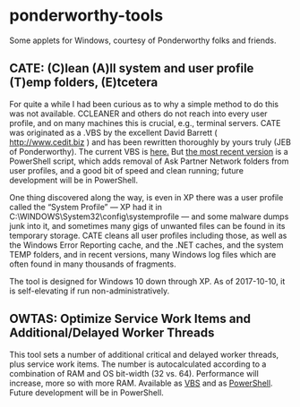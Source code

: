 # ponderworthy-tools
Some applets for Windows, courtesy of Ponderworthy folks and friends.

## CATE: (C)lean (A)ll system and user profile (T)emp folders, (E)tcetera

For quite a while I had been curious as to why a simple method to do this was not available. CCLEANER and others do not reach into every user profile, and on many machines this is crucial, e.g., terminal servers. CATE was originated as a .VBS by the excellent David Barrett ( http://www.cedit.biz ) and has been rewritten thoroughly by yours truly (JEB of Ponderworthy). The current VBS is [here.](https://raw.githubusercontent.com/jebofponderworthy/ponderworthy-tools/master/CATE.vbs)  But [the most recent version](https://raw.githubusercontent.com/jebofponderworthy/ponderworthy-tools/master/CATE.ps1) is a PowerShell script, which adds removal of Ask Partner Network folders from user profiles, and a good bit of speed and clean running; future development will be in PowerShell.

One thing discovered along the way, is even in XP there was a user profile called the “System Profile” — XP had it in C:\WINDOWS\System32\config\systemprofile — and some malware dumps junk into it, and sometimes many gigs of unwanted files can be found in its temporary storage. CATE cleans all user profiles including those, as well as the Windows Error Reporting cache, and the .NET caches, and the system TEMP folders, and in recent versions, many Windows log files which are often found in many thousands of fragments.

The tool is designed for Windows 10 down through XP. As of 2017-10-10, it is self-elevating if run non-administratively.

## OWTAS: Optimize Service Work Items and Additional/Delayed Worker Threads

This tool sets a number of additional critical and delayed worker threads, plus service work items. The number is autocalculated according to a combination of RAM and OS bit-width (32 vs. 64). Performance will increase, more so with more RAM.  Available as [VBS](https://github.com/jebofponderworthy/ponderworthy-tools/raw/master/OWTAS.VBS) and as [PowerShell](https://github.com/jebofponderworthy/ponderworthy-tools/raw/master/OWTAS.VBS).  Future development will be in PowerShell.
